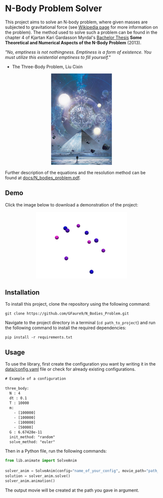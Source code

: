 # N-Body Problem Solver

This project aims to solve an N-body problem, where given masses are subjected to gravitational force 
(see [Wikipedia page](https://en.wikipedia.org/wiki/N-body_problem) for more information on the problem). 
The method used to solve such a problem can be found in the chapter 4 of Kjartan Kari Gardasson Myrdal's
[Bachelor Thesis](https://lup.lub.lu.se/luur/download?func=downloadFile&recordOId=4780668&fileOId=4780676)
__Some Theoretical and Numerical Aspects of the N-Body Problem__ (2013).

*"No, emptiness is not nothingness. Emptiness is a form of existence. You must utilize this existential emptiness to fill yourself."*  
- The Three-Body Problem, Liu Cixin

<p align="center">
  <img src=docs/image_book.jpg alt="Image" width="200" height="300">
</p>

Further description of the equations and the resolution method can be found at [docs/N_bodies_problem.pdf](docs/N_bodies_problem.pdf).

## Demo
Click the image below to download a demonstration of the project:

<p align="center">
<a href=outputs/default_movie.mp4>
  <img src=docs/image_demo.png alt="Thumbnail" style="max-width: 300px;">
</a>
</p>

## Installation
To install this project, clone the repository using the following command:
```batch
git clone https://github.com/GFaure9/N_Bodies_Problem.git
```
Navigate to the project directory in a terminal (`cd path_to_project`) and run the following command to install the required dependencies:
```batch
pip install -r requirements.txt
```

## Usage

To use the library, first create the configuration you want by writing it in the [data/config.yaml](data/config.yaml)
file or check for already existing configurations.
```
# Example of a configuration

three_body:
  N : 4
  dt : 0.1
  T : 10000
  m:
    - [100000]
    - [100000]
    - [100000]
    - [50000]
  G : 6.67428e-11
  init_method: "random"
  solve_method: "euler"
```

Then in a Python file, run the following commands:
```python
from lib.animate import SolveAnim

solver_anim = SolveAnim(config="name_of_your_config", movie_path="path_for_the_output_movie")
solution = solver_anim.solve()
solver_anim.animation()
```
The output movie will be created at the path you gave in argument.
